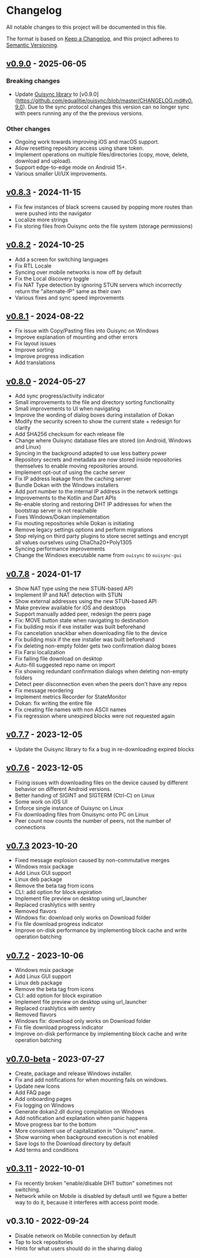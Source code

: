 # Changelog

All notable changes to this project will be documented in this file.

The format is based on [Keep a Changelog](https://keepachangelog.com/en/1.1.0/),
and this project adheres to [Semantic Versioning](https://semver.org/spec/v2.0.0.html).


<!-- ## [Unreleased](https://github.com/equalitie/ouisync-app/compare/v0.9.0...master) -->

## [v0.9.0](https://github.com/equalitie/ouisync-app/compare/v0.8.3-production...v0.9.0) - 2025-06-05

### Breaking changes

- Update [Ouisync library](https://github.com/equalitie/ouisync) to [v0.9.0]
  (https://github.com/equalitie/ouisync/blob/master/CHANGELOG.md#v0.9.0). Due to the sync protocol
  changes this version can no longer sync with peers running any of the the previous versions.

### Other changes

- Ongoing work towards improving iOS and macOS support.
- Allow resetting repository access using share token.
- Implement operations on multiple files/directories (copy, move, delete, download and upload).
- Support edge-to-edge mode on Android 15+.
- Various smaller UI/UX improvements.

## [v0.8.3](https://github.com/equalitie/ouisync-app/compare/v0.8.2...v0.8.3-production) - 2024-11-15

- Fix few instances of black screens caused by popping more routes than were pushed into the navigator
- Localize more strings
- Fix storing files from Ouisync onto the file system (storage permissions)

## [v0.8.2](https://github.com/equalitie/ouisync-app/compare/v0.8.1...v0.8.2) - 2024-10-25

- Add a screen for switching languages
- Fix RTL Locale
- Syncing over mobile networks is now off by default
- Fix the Local discovery toggle
- Fix NAT Type detection by ignoring STUN servers which incorrectly return the "alternate-IP" same as their own
- Various fixes and sync speed improvements

## [v0.8.1](https://github.com/equalitie/ouisync-app/compare/v0.8.0...v0.8.1) - 2024-08-22

- Fix issue with Copy/Pasting files into Ouisync on Windows
- Improve explanation of mounting and other errors
- Fix layout issues
- Improve sorting
- Improve progress indication
- Add translations

## [v0.8.0](https://github.com/equalitie/ouisync-app/compare/v0.7.8...v0.8.0) - 2024-05-27

- Add sync progress/activity indicator
- Small improvements to the file and directory sorting functionality
- Small improvements to UI when navigating
- Improve the wording of dialog boxes during installation of Dokan
- Modify the security screen to show the current state + redesign for clarity
- Add SHA256 checksum for each release file
- Change where Ouisync database files are stored (on Android, Windows and Linux)
- Syncing in the background adapted to use less battery power
- Repository secrets and metadata are now stored inside repositories themselves to enable moving repositories around.
- Implement opt-out of using the cache server
- Fix IP address leakage from the caching server
- Bundle Dokan with the Windows installers
- Add port number to the internal IP address in the network settings
- Improvements to the Kotlin and Dart APIs
- Re-enable storing and restoring DHT IP addresses for when the bootstrap server is not reachable
- Fixes Windows/Dokan implementation
- Fix mouting repositories while Dokan is initiating
- Remove legacy settings options and perform migrations
- Stop relying on third party plugins to store secret settings and encrypt all values ourselves using ChaCha20+Poly1305
- Syncing performance improvements
- Change the Windows executable name from `ouisync` to `ouisync-gui`

## [v0.7.8](https://github.com/equalitie/ouisync-app/compare/v0.7.7...v0.7.8) - 2024-01-17

- Show NAT type using the new STUN-based API
- Implement IP and NAT detection with STUN
- Show external addresses using the new STUN-based API
- Make preview available for iOS and desktops
- Support manually added peer, redesign the peers page
- Fix: MOVE button state when navigating to destination
- Fix building msix if exe installer was built beforehand
- Fix cancelation snackbar when downloading file to the device
- Fix building msix if the exe installer was built beforehand
- Fix deleting non-empty folder gets two confirmation dialog boxes
- Fix Farsi localization
- Fix failing file download on desktop
- Auto-fill suggested repo name on import
- Fix showing redundant confirmation dialogs when deleting non-empty folders
- Detect peer disconnection even when the peers don't have any repos
- Fix message reordering
- Implement metrics Recorder for StateMonitor
- Dokan: fix writing the entire file
- Fix creating file names with non ASCII names
- Fix regression where unexpired blocks were not requested again

## [v0.7.7](https://github.com/equalitie/ouisync-app/compare/v0.7.6...v0.7.7) - 2023-12-05

- Update the Ouisync library to fix a bug in re-downloading expired blocks

## [v0.7.6](https://github.com/equalitie/ouisync-app/compare/v0.7.3...v0.7.6) - 2023-12-05

- Fixing issues with downloading files on the device caused by different behavior on different Android versions.
- Better handing of SIGINT and SIGTERM (Ctrl-C) on Linux
- Some work on iOS UI
- Enforce single instance of Ouisync on Linux
- Fix downloading files from Onuisync onto PC on Linux
- Peer count now counts the number of peers, not the number of connections

## [v0.7.3](https://github.com/equalitie/ouisync-app/compare/v0.7.2...v0.7.3) 2023-10-20

- Fixed message explosion caused by non-commutative merges
- Windows msix package
- Add Linux GUI support
- Linux deb package
- Remove the beta tag from icons
- CLI: add option for block expiration
- Implement file preview on desktop using url_launcher
- Replaced crashlytics with sentry
- Removed flavors
- Windows fix: download only works on Download folder
- Fix file download progress indicator
- Improve on-disk performance by implementing block cache and write operation batching

## [v0.7.2](https://github.com/equalitie/ouisync-app/compare/v0.7.0-beta...v0.7.2) - 2023-10-06

- Windows msix package
- Add Linux GUI support
- Linux deb package
- Remove the beta tag from icons
- CLI: add option for block expiration
- Implement file preview on desktop using url_launcher
- Replaced crashlytics with sentry
- Removed flavors
- Windows fix: download only works on Download folder
- Fix file download progress indicator
- Improve on-disk performance by implementing block cache and write operation batching

## [v0.7.0-beta](https://github.com/equalitie/ouisync-app/compare/v0.3.11...v0.7.0-beta) - 2023-07-27

- Create, package and release Windows installer.
- Fix and add notifications for when mounting fails on windows.
- Update new Icons
- Add FAQ page
- Add onboarding pages
- Fix logging on Windows
- Generate dokan2.dll during compilation on Windows
- Add notification and explanation when panic happens
- Move progress bar to the bottom
- More consistent use of capitalization in "Ouisync" name.
- Show warning when background execution is not enabled
- Save logs to the Download directory by default
- Add terms and conditions

## [v0.3.11](https://github.com/equalitie/ouisync-app/compare/v0.3.10...v0.3.11) - 2022-10-01

- Fix recently broken "enable/disable DHT button" sometimes not switching.
- Network while on Mobile is disabled by default until we figure a better way to do it, because it
  interferes with access point mode.

## v0.3.10 - 2022-09-24

- Disable network on Mobile connection by default
- Tap to lock repositories
- Hints for what users should do in the sharing dialog
